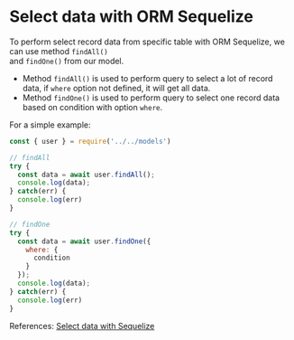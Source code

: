# Select data with ORM Sequelize

To perform select record data from specific table with ORM Sequelize, we can use method `findAll()`  
and `findOne()` from our model.  
* Method `findAll()` is used to perform query to select a lot of record data, if `where` option not defined, it will get all data.  
* Method `findOne()` is used to perform query to select one record data based on condition with option `where`. 

For a simple example:  
```javascript
const { user } = require('../../models')

// findAll
try {
  const data = await user.findAll();
  console.log(data);
} catch(err) {
  console.log(err)
}

// findOne
try {
  const data = await user.findOne({
    where: {
      condition
    }
  });
  console.log(data);
} catch(err) {
  console.log(err)
}
```  

References: [Select data with Sequelize](https://sequelize.org/master/manual/model-querying-basics.html)
